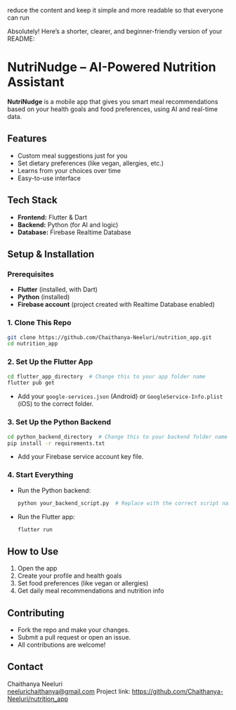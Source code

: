 reduce the content and keep it simple and more readable so that everyone can run

Absolutely! Here’s a shorter, clearer, and beginner-friendly version of your README:

# NutriNudge – AI-Powered Nutrition Assistant

**NutriNudge** is a mobile app that gives you smart meal recommendations based on your health goals and food preferences, using AI and real-time data.

## Features

- Custom meal suggestions just for you
- Set dietary preferences (like vegan, allergies, etc.)
- Learns from your choices over time
- Easy-to-use interface

## Tech Stack

- **Frontend:** Flutter & Dart
- **Backend:** Python (for AI and logic)
- **Database:** Firebase Realtime Database

## Setup & Installation

### Prerequisites

- **Flutter** (installed, with Dart)
- **Python** (installed)
- **Firebase account** (project created with Realtime Database enabled)

### 1. Clone This Repo

```bash
git clone https://github.com/Chaithanya-Neeluri/nutrition_app.git
cd nutrition_app
```

### 2. Set Up the Flutter App

```bash
cd flutter_app_directory  # Change this to your app folder name
flutter pub get
```
- Add your `google-services.json` (Android) or `GoogleService-Info.plist` (iOS) to the correct folder.

### 3. Set Up the Python Backend

```bash
cd python_backend_directory  # Change this to your backend folder name
pip install -r requirements.txt
```
- Add your Firebase service account key file.

### 4. Start Everything

- Run the Python backend:
  ```bash
  python your_backend_script.py  # Replace with the correct script name
  ```
- Run the Flutter app:
  ```bash
  flutter run
  ```

## How to Use

1. Open the app
2. Create your profile and health goals
3. Set food preferences (like vegan or allergies)
4. Get daily meal recommendations and nutrition info

## Contributing

- Fork the repo and make your changes.
- Submit a pull request or open an issue.
- All contributions are welcome!


## Contact

Chaithanya Neeluri  
neelurichaithanya@gmail.com
Project link: https://github.com/Chaithanya-Neeluri/nutrition_app


